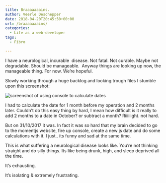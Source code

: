 ```yaml
---
title: Braaaaaaains.
author: Veerle Deschepper
date: 2018-04-20T20:45:50+00:00
url: /braaaaaaains/
categories:
  - Life as a web-developer
tags:
  - Fibro

---
```

I have a neurological, incurable  disease. Not fatal. Not curable. Maybe not degradable. Should be manageable.  Anyway things are looking up now, the manageable thing. For now. We&#8217;re hopeful.

Slowly working through a huge backlog and looking trough files I stumble upon this screenshot:

![screenshot of using console to calculate dates](/img/screenshot-using-console-to-calculate-datediff.png)

I had to calculate the date for 1 month before my operation and 2 months later. Couldn&#8217;t do this easy thing by hard, I mean how difficult is it really to add 2 months to a date in October? or subtract a month? Riiiiiight. not hard.

But on 31/10/2017 it was. In fact it was so hard that my brain decided to go to the momentjs website, fire up console, create a new js date and do some calculations with it. I just.. its funny and sad at the same time.

This is what suffering a neurological disease looks like. You&#8217;re not thinking straight and do silly things. Its like being drunk, high, and sleep deprived all the time.

It&#8217;s exhausting.

It&#8217;s isolating & extremely frustrating.
